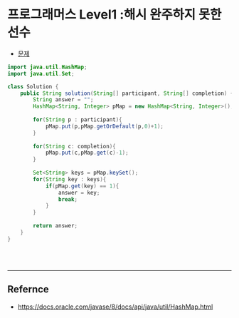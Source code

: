 # 프로그래머스 Level1 :해시 완주하지 못한 선수

- [문제](https://programmers.co.kr/learn/courses/30/lessons/42576)

```java
import java.util.HashMap;
import java.util.Set;

class Solution {
    public String solution(String[] participant, String[] completion) {
        String answer = "";
        HashMap<String, Integer> pMap = new HashMap<String, Integer>();
        
        for(String p : participant){
            pMap.put(p,pMap.getOrDefault(p,0)+1);
        }
        
        for(String c: completion){
            pMap.put(c,pMap.get(c)-1);
        }
        
        Set<String> keys = pMap.keySet();  
        for(String key : keys){
            if(pMap.get(key) == 1){
                answer = key;
                break;
            }
        }
        
        return answer;
    }
}
```


<br>
<br>

- - -

## Refernce
- <https://docs.oracle.com/javase/8/docs/api/java/util/HashMap.html>